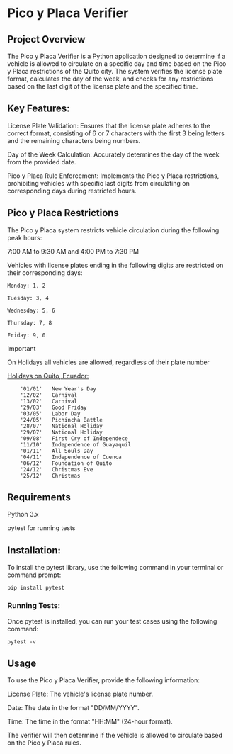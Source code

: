 # **Pico y Placa Verifier**
                                                                   
## **Project Overview**

The Pico y Placa Verifier is a Python application designed to determine if a vehicle is allowed to circulate on a specific day and time based on the Pico y Placa restrictions of the Quito city. The system verifies the license plate format, calculates the day of the week, and checks for any restrictions based on the last digit of the license plate and the specified time.

## **Key Features:**


License Plate Validation: Ensures that the license plate adheres to the correct format, consisting of 6 or 7 characters with the first 3 being letters and the remaining characters being numbers.

Day of the Week Calculation: Accurately determines the day of the week from the provided date.

Pico y Placa Rule Enforcement: Implements the Pico y Placa restrictions, prohibiting vehicles with specific last digits from circulating on corresponding days during restricted hours.


## **Pico y Placa Restrictions**

The Pico y Placa system restricts vehicle circulation during the following peak hours:

7:00 AM to 9:30 AM and 4:00 PM to 7:30 PM

Vehicles with license plates ending in the following digits are restricted on their corresponding days:
```
Monday: 1, 2

Tuesday: 3, 4

Wednesday: 5, 6

Thursday: 7, 8

Friday: 9, 0
```
> [!IMPORTANT]
> On Holidays all vehicles are allowed, regardless of their plate number

[Holidays on Quito, Ecuador:](https://www.jezl-auditores.com/index.php/tributario/126-feriados-ecuador-2024)
```
    '01/01'   New Year's Day
    '12/02'   Carnival
    '13/02'   Carnival
    '29/03'   Good Friday
    '03/05'   Labor Day
    '24/05'   Pichincha Battle
    '28/07'   National Holiday
    '29/07'   National Holiday
    '09/08'   First Cry of Independece
    '11/10'   Independence of Guayaquil
    '01/11'   All Souls Day
    '04/11'   Independence of Cuenca
    '06/12'   Foundation of Quito
    '24/12'   Christmas Eve
    '25/12'   Christmas

```
## **Requirements**

Python 3.x

pytest for running tests

## **Installation:**

To install the pytest library, use the following command in your terminal or command prompt:

    pip install pytest

### **Running Tests:**

Once pytest is installed, you can run your test cases using the following command:

    pytest -v


## **Usage**

To use the Pico y Placa Verifier, provide the following information:

License Plate: The vehicle's license plate number.

Date: The date in the format "DD/MM/YYYY".

Time: The time in the format "HH:MM" (24-hour format).


The verifier will then determine if the vehicle is allowed to circulate based on the Pico y Placa rules.
